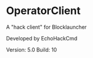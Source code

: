 # OperatorClient
A "hack client" for Blocklauncher

Developed by EchoHackCmd

Version: 5.0
Build: 10
